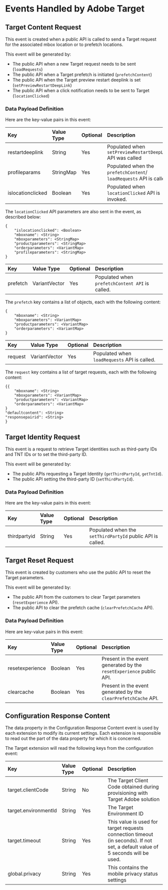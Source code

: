 # Events Handled by Adobe Target

## Target Content Request

This event is created when a public API is called to send a Target request for the associated mbox location or to prefetch locations.

This event will be generated by:

* The public API when a new Target request needs to be sent \(`loadRequests`\)
* The public API when a Target prefetch is initiated \(`prefetchContent`\)
* The public API when the Target preview restart deeplink is set \(`setPreviewRestartDeepLink`\)
* The public API when a click notification needs to be sent to Target \(`locationClicked`\)

### Data Payload Definition

Here are the key-value pairs in this event:

| **Key** | **Value Type** | **Optional** | **Description** |
| :--- | :--- | :--- | :--- |
| restartdeeplink | String | Yes | Populated when `setPreviewRestartDeepLink` API was called |
| profileparams | StringMap | Yes | Populated when the `prefetchContent`/ `loadRequests` API is called. |
| islocationclicked | Boolean | Yes | Populated when `locationClicked` API is invoked. |

The `locationClicked` API parameters are also sent in the event, as described below:

```text
{
    "islocationclicked": <Boolean>
    "mboxname": <String>
    "mboxparameters": <StringMap>
    "productparameters": <StringMap>
    "orderparameters": <VariantMap>
    "profileparameters": <StringMap>
}
```

| Key | Value Type | Optional | Description |
| :--- | :--- | :--- | :--- |
| prefetch | VariantVector | Yes | Populated when `prefetchContent API` is called. |

The `prefetch` key contains a list of objects, each with the following content:

```text
{
    "mboxname": <String>
    "mboxparameters": <VariantMap>
    "productparameters": <VariantMap>
    "orderparameters": <VariantMap>
}
```

| Key | Value Type | Optional | Description |
| :--- | :--- | :--- | :--- |
| request | VariantVector | Yes | Populated when `loadRequests` API is called. |

The `request` key contains a list of target requests, each with the following content:

```text
{{
    "mboxname": <String>
    "mboxparameters": <VariantMap>
    "productparameters": <VariantMap>
    "orderparameters": <VariantMap>
}
"defaultcontent": <String>
"responsepairid": <String>
}
```

## Target Identity Request

This event is a request to retrieve Target identities such as third-party IDs and TNT IDs or to set the third-party ID.

This event will be generated by:

* The public APIs requesting a Target Identity \(`getThirdPartyId`, `getTntId`\).
* The public API setting the third-party ID \(`setThirdPartyId`\).

### Data Payload Definition

Here are the key-value pairs in this event:

| **Key** | **Value Type** | **Optional** | **Description** |
| :--- | :--- | :--- | :--- |
| thirdpartyid | String | Yes | Populated when the `setThirdPartyId` public API is called. |

## Target Reset Request

This event is created by customers who use the public API to reset the Target parameters.

This event will be generated by:

* The public API from the customers to clear Target parameters \(`resetExperience` API\).
* The public API to clear the prefetch cache \(`clearPrefetchCache` API\).

### Data Payload Definition

Here are key-value pairs in this event:

| **Key** | **Value Type** | **Optional** | **Description** |
| :--- | :--- | :--- | :--- |
| resetexperience | Boolean | Yes | Present in the event generated by the `resetExperience` public API. |
| clearcache | Boolean | Yes | Present in the event generated by the `clearPrefetchCache` API. |

## Configuration Response Content

The data property in the Configuration Response Content event is used by each extension to modify its current settings. Each extension is responsible to read out the part of the data property for which it is concerned.

The Target extension will read the following keys from the configuration event:

| **Key** | **Value Type** | **Optional** | **Description** |
| :--- | :--- | :--- | :--- |
| target.clientCode | String | No | The Target Client Code obtained during provisioning with Target Adobe solution |
| target.environmentId | String | Yes | The Target Environment ID |
| target.timeout | String | Yes | This value is used for target requests connection timeout \(in seconds\). If not set, a default value of 5 seconds will be used. |
| global.privacy | String | Yes | This contains the mobile privacy status settings |

